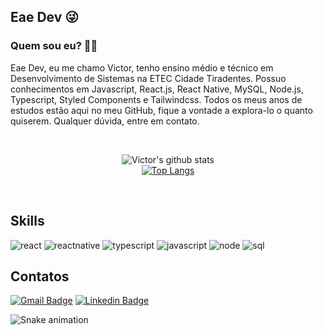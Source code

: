 ## Eae Dev 😜

### Quem sou eu? 👨‍🎓

Eae Dev, eu me chamo Victor, tenho ensino médio e técnico em Desenvolvimento de Sistemas na ETEC Cidade Tiradentes. Possuo conhecimentos em Javascript, React.js, React Native, MySQL, Node.js, Typescript, Styled Components e Tailwindcss. Todos os meus anos de estudos estão aqui no meu GitHub, fique a vontade a explora-lo o quanto quiserem. Qualquer dúvida, entre em contato.

<br/> 
<div align="center">

 ![Victor's github stats](https://github-readme-stats.vercel.app/api?username=Victor-HM&show_icons=true&theme=material-palenight)
 <br/>
 [![Top Langs](https://github-readme-stats.vercel.app/api/top-langs/?username=Victor-HM&langs_count=10&layout=compact&theme=material-palenight)](https://github.com/Victor-HM/github-readme-stats)
 
 <br/>
 </div>
 
 ## Skills
 ![react](https://img.shields.io/badge/React-20232A?style=for-the-badge&logo=react&logoColor=61DAFB)
 ![reactnative](https://img.shields.io/badge/React_Native-00006b?style=for-the-badge&logo=react&logoColor=61DAFB)
 ![typescript](https://img.shields.io/badge/Typescript-4834d4?style=for-the-badge&logo=typescript&logoColor=61DAFB)
 ![javascript](https://img.shields.io/badge/JavaScript-F7DF1E?style=for-the-badge&logo=javascript&logoColor=black)
 ![node](https://img.shields.io/badge/Node.js-43853D?style=for-the-badge&logo=node.js&logoColor=white)
 ![sql](	https://img.shields.io/badge/MySQL-00000F?style=for-the-badge&logo=mysql&logoColor=white)
 
 
 ## Contatos

[![Gmail Badge](https://img.shields.io/badge/-victor.27cm.santos@gmail.com-c14438?style=flat-square&logo=Gmail&logoColor=white&link=mailto:victor.27cm.santos@gmail.com)](mailto:victor.27cm.santos@gmail.com)
[![Linkedin Badge](https://img.shields.io/badge/-Victor_Hugo-blue?style=flat-square&logo=Linkedin&logoColor=white&link=https://www.linkedin.com/in/victor-hugo-carvalho-moreira-dos-santos-54b9ab1ba/)](https://www.linkedin.com/in/victor-hugo-carvalho-moreira-dos-santos-54b9ab1ba/)

![Snake animation](https://github.com/Victor-HM/Victor-HM/blob/output/github-contribution-grid-snake.svg)
